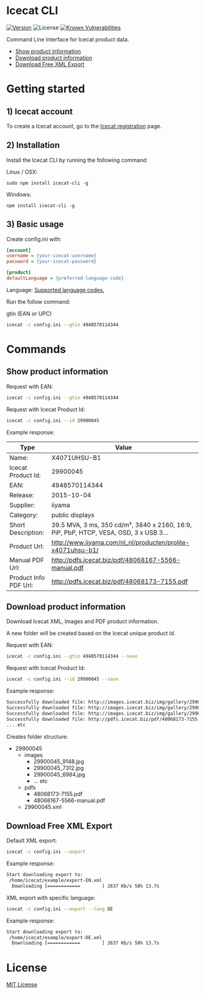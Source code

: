 # Icecat CLI
[![Version][npm-image]][npm-url] 
![License][license-image] 
[![Known Vulnerabilities][snyk-image]][snyk-url]


Command Line Interface for Icecat product data.
- [Show product information](#show-product-information)
- [Download product information](#download-product-information)
- [Download Free XML Export](#download-free-xml-export)


# Getting started

## 1) Icecat account
To create a Icecat account, go to the [Icecat registration](https://icecat.biz/registration/) page.

## 2) Installation
Install the Icecat CLI by running the following command:

Linux / OSX:
```
sudo npm install icecat-cli -g
```

Windows:
```
npm install icecat-cli -g
```

## 3) Basic usage

Create config.ini with:
```ini
[account]
username = {your-icecat-username}
password = {your-icecat-password} 

[product]
defaultLanguage = {preferred-language-code}
```
Language: [Supported language codes.](https://github.com/GreenCore/icecat/blob/master/Languages.md)


Run the follow command: 

gtin (EAN or UPC)

```bash
icecat -c config.ini --gtin 4948570114344
```


# Commands

## Show product information

Request with EAN:
```bash
icecat -c config.ini --gtin 4948570114344
```

Request with Icecat Product Id:
```bash
icecat -c config.ini --id 29900045
```

Example response:


| Type | Value |
|---|---|
| Name: | X4071UHSU-B1 |
| Icecat Product Id: | 29900045 |
| EAN: | 4948570114344 |
| Release:  |  2015-10-04        |
| Supplier:  | iiyama |
| Category: | public displays |
| Short Description: | 39.5 MVA, 3 ms, 350 cd/m², 3840 x 2160, 16:9, PiP, PbP, HTCP, VESA, OSD, 3 x USB 3… |
| Product Url:  | http://www.iiyama.com/nl_nl/producten/prolite-x4071uhsu-b1/ |
| Manual PDF Url: | http://pdfs.icecat.biz/pdf/48068167-5566-manual.pdf |
| Product Info PDF Url:    | http://pdfs.icecat.biz/pdf/48068173-7155.pdf|

## Download product information
Download Icecat XML, Images and PDF product information.

A new folder will be created based on the Icecat unique product Id.

Request with EAN:
```bash
icecat -c config.ini --gtin 4948570114344 --save
```

Request with Icecat Product Id:
```bash
icecat -c config.ini --id 29900045 --save
```

Example response:
```bash
Successfully downloaded file: http://images.icecat.biz/img/gallery/29900045_6765.jpg
Successfully downloaded file: http://images.icecat.biz/img/gallery/29900045_6984.jpg
Successfully downloaded file: http://images.icecat.biz/img/gallery/29900045_6068.jpg
Successfully downloaded file: http://pdfs.icecat.biz/pdf/48068173-7155.pdf
... etc
```

Creates folder structure:

- 29900045
    - images
        - 29900045_9148.jpg
        - 29900045_7312.jpg
        - 29900045_6984.jpg
        - ... etc
    - pdfs
        - 48068173-7155.pdf
        - 48068167-5566-manual.pdf
    - 29900045.xml

## Download Free XML Export

Default XML export:
```bash
icecat -c config.ini --export
```

Example response:
```bash
Start downloading export to: 
 /home/icecat/example/export-EN.xml
  Downloading [============        ] 2637 Kb/s 58% 13.7s
```

XML export with specific language:
```bash
icecat -c config.ini --export --lang DE
```

Example response:
```bash
Start downloading export to: 
 /home/icecat/example/export-DE.xml
  Downloading [============        ] 2637 Kb/s 58% 13.7s
```

# License
[MIT License](https://github.com/GreenCore/icecat-cli/blob/master/LICENSE)

[npm-image]: https://img.shields.io/npm/v/icecat-cli.svg
[npm-url]: https://npmjs.org/package/icecat-cli
[snyk-image]: https://snyk.io/test/github/GreenCore/icecat-cli/badge.svg
[snyk-url]: https://snyk.io/test/github/GreenCore/icecat-cli
[license-image]: https://img.shields.io/npm/l/icecat-cli.svg